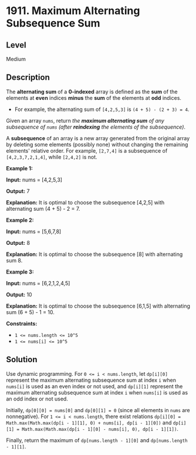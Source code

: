 # 1911. Maximum Alternating Subsequence Sum
## Level
Medium

## Description
The **alternating sum** of a **0-indexed** array is defined as the **sum** of the elements at **even** indices **minus** the **sum** of the elements at **odd** indices.

* For example, the alternating sum of `[4,2,5,3]` is `(4 + 5) - (2 + 3) = 4`.

Given an array `nums`, return *the **maximum alternating sum** of any subsequence of `nums` (after **reindexing** the elements of the subsequence)*.

A **subsequence** of an array is a new array generated from the original array by deleting some elements (possibly none) without changing the remaining elements' relative order. For example, `[2,7,4]` is a subsequence of `[4,2,3,7,2,1,4]`, while `[2,4,2]` is not.

**Example 1:**

**Input:** nums = [4,2,5,3]

**Output:** 7

**Explanation:** It is optimal to choose the subsequence [4,2,5] with alternating sum (4 + 5) - 2 = 7.

**Example 2:**

**Input:** nums = [5,6,7,8]

**Output:** 8

**Explanation:** It is optimal to choose the subsequence [8] with alternating sum 8.

**Example 3:**

**Input:** nums = [6,2,1,2,4,5]

**Output:** 10

**Explanation:** It is optimal to choose the subsequence [6,1,5] with alternating sum (6 + 5) - 1 = 10.

**Constraints:**

* `1 <= nums.length <= 10^5`
* `1 <= nums[i] <= 10^5`

## Solution
Use dynamic programming. For `0 <= i < nums.length`, let `dp[i][0]` represent the maximum alternating subsequence sum at index `i` when `nums[i]` is used as an even index or not used, and `dp[i][1]` represent the maximum alternating subsequence sum at index `i` when `nums[i]` is used as an odd index or not used.

Initially, `dp[0][0] = nums[0]` and `dp[0][1] = 0` (since all elements in `nums` are nonnegative). For `1 <= i < nums.length`, there exist relations `dp[i][0] = Math.max(Math.max(dp[i - 1][1], 0) + nums[i], dp[i - 1][0])` and `dp[i][1] = Math.max(Math.max(dp[i - 1][0] - nums[i], 0), dp[i - 1][1])`.

Finally, return the maximum of `dp[nums.length - 1][0]` and `dp[nums.length - 1][1]`.
